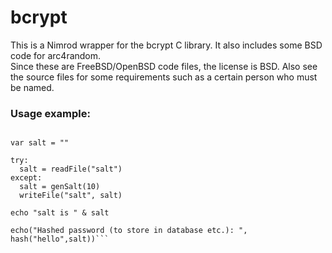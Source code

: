 bcrypt
======

This is a Nimrod wrapper for the bcrypt C library.  It also includes some BSD code for arc4random.  
Since these are FreeBSD/OpenBSD code files, the license is BSD.  Also see the source files for some requirements
such as a certain person who must be named.

### Usage example:

```nimrod import bcrypt

var salt = ""

try:
  salt = readFile("salt")
except:
  salt = genSalt(10)
  writeFile("salt", salt)

echo "salt is " & salt

echo("Hashed password (to store in database etc.): ", hash("hello",salt))```

